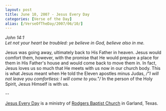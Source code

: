 ```yaml
---
layout: post
title: June 10, 2007 - Jesus Every Day
categories: [Verse of the Day]
alias: [/VerseOfTheDay/2007/06/10/]
---
```


_John 14:1  
Let not your heart be troubled: ye believe in God, believe also in
me._

Jesus was going away, ultimately back to His Father in heaven.
Jesus would comfort them, however, with the promise that He would
prepare a place for them in His Father's house and would come back to
move them in. In fact, Jesus loves us so much that He meets with us
now in our church body. This is what Jesus meant when He told the
Eleven apostles minus Judas, */"I will not leave you comfortless: I
will come to you."/* In the person of the Holy Spirit, Jesus Himself
is with us.

 --

<a href=http://jesuseveryday.net>Jesus Every Day</a> is a ministry of <a href=http://rodgersbaptist.net>Rodgers Baptist Church</a> in Garland, Texas.
